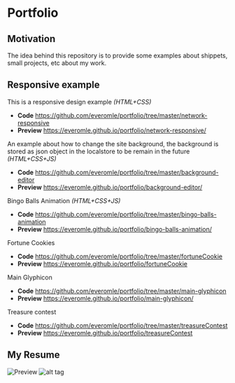 # Portfolio

## Motivation

The idea behind this repository is to provide some examples about shippets, small projects, etc about my work.

## Responsive example

This is a responsive design example  *(HTML+CSS)*
* **Code** https://github.com/everomle/portfolio/tree/master/network-responsive
* **Preview** https://everomle.github.io/portfolio/network-responsive/

An example about how to change the site background, the background is stored as json object in the localstore to be remain in the future *(HTML+CSS+JS)*
* **Code** https://github.com/everomle/portfolio/tree/master/background-editor
* **Preview** https://everomle.github.io/portfolio/background-editor/

Bingo Balls Animation  *(HTML+CSS+JS)*
* **Code** https://github.com/everomle/portfolio/tree/master/bingo-balls-animation
* **Preview** https://everomle.github.io/portfolio/bingo-balls-animation/

Fortune Cookies
* **Code** https://github.com/everomle/portfolio/tree/master/fortuneCookie
* **Preview** https://everomle.github.io/portfolio/fortuneCookie

Main Glyphicon
* **Code** https://github.com/everomle/portfolio/tree/master/main-glyphicon
* **Preview** https://everomle.github.io/portfolio/main-glyphicon/


Treasure contest
* **Code** https://github.com/everomle/portfolio/tree/master/treasureContest
* **Preview** https://everomle.github.io/portfolio/treasureContest


## My Resume
![Preview](https://everomle.github.io/portfolio/resume_preview.png)
![alt tag](https://everomle.github.io/portfolio/resume_preview.png)